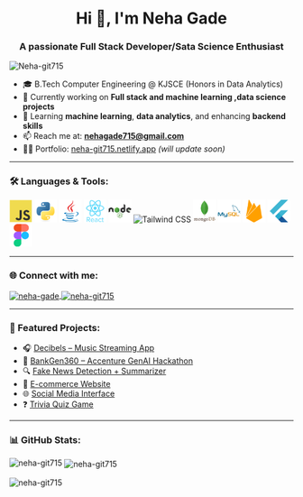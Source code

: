 <h1 align="center">Hi 👋, I'm Neha Gade</h1>
<h3 align="center">A passionate Full Stack Developer/Sata Science Enthusiast</h3>

<p align="left">
  <img src="https://komarev.com/ghpvc/?username=Neha-git715&label=Profile%20views&color=0e75b6&style=flat" alt="Neha-git715" />
</p>

- 🎓 B.Tech Computer Engineering @ KJSCE (Honors in Data Analytics)
- 🔭 Currently working on **Full stack and machine learning ,data science projects**
- 🌱 Learning **machine learning**, **data analytics**, and enhancing **backend skills**
- 📫 Reach me at: **nehagade715@gmail.com**
- 👩‍💻 Portfolio: [neha-git715.netlify.app](https://neha-git715.netlify.app) *(will update soon)*

---

<h3 align="left">🛠️ Languages & Tools:</h3>
<p align="left">
  <img src="https://raw.githubusercontent.com/devicons/devicon/master/icons/javascript/javascript-original.svg" alt="JavaScript" width="40" height="40"/> 
  <img src="https://raw.githubusercontent.com/devicons/devicon/master/icons/python/python-original.svg" alt="Python" width="40" height="40"/>
  <img src="https://raw.githubusercontent.com/devicons/devicon/master/icons/java/java-original.svg" alt="Java" width="40" height="40"/> 
  <img src="https://raw.githubusercontent.com/devicons/devicon/master/icons/react/react-original-wordmark.svg" alt="React" width="40" height="40"/>
  <img src="https://raw.githubusercontent.com/devicons/devicon/master/icons/nodejs/nodejs-original-wordmark.svg" alt="Node.js" width="40" height="40"/> 
  <img src="https://www.vectorlogo.zone/logos/tailwindcss/tailwindcss-icon.svg" alt="Tailwind CSS" width="40" height="40"/> 
  <img src="https://raw.githubusercontent.com/devicons/devicon/master/icons/mongodb/mongodb-original-wordmark.svg" alt="MongoDB" width="40" height="40"/> 
  <img src="https://raw.githubusercontent.com/devicons/devicon/master/icons/mysql/mysql-original-wordmark.svg" alt="MySQL" width="40" height="40"/> 
  <img src="https://raw.githubusercontent.com/devicons/devicon/master/icons/firebase/firebase-plain.svg" alt="Firebase" width="40" height="40"/> 
  <img src="https://raw.githubusercontent.com/devicons/devicon/master/icons/flutter/flutter-original.svg" alt="Flutter" width="40" height="40"/>
  <img src="https://raw.githubusercontent.com/devicons/devicon/master/icons/figma/figma-original.svg" alt="Figma" width="40" height="40"/>
</p>

---

<h3 align="left">🌐 Connect with me:</h3>
<p align="left">
  <a href="https://linkedin.com/in/neha-gade" target="blank">
    <img align="center" src="https://cdn.jsdelivr.net/gh/devicons/devicon/icons/linkedin/linkedin-original.svg" alt="neha-gade" height="30" width="30" />
  </a>
  <a href="https://github.com/Neha-git715" target="blank">
    <img align="center" src="https://cdn.jsdelivr.net/gh/devicons/devicon/icons/github/github-original.svg" alt="neha-git715" height="30" width="30" />
  </a>
</p>

---

<h3 align="left">📌 Featured Projects:</h3>

- 🎧 [Decibels – Music Streaming App](https://github.com/Neha-git715/Decibels)
- 💼 [BankGen360 – Accenture GenAI Hackathon](https://github.com/Neha-git715/Accenture-GenAI-hacakthon.git)
- 🔍 [Fake News Detection + Summarizer](https://github.com/Neha-git715/FactFeedAI)
- 👕 [E-commerce Website](https://github.com/Neha-git715/ecomm-site)
- 🌐 [Social Media Interface](https://github.com/Neha-git715/social.media.interface)
- ❓ [Trivia Quiz Game](https://github.com/Neha-git715/Trivia-QuizGame)

---

<h3 align="left">📊 GitHub Stats:</h3>

<p><img align="left" src="https://github-readme-stats.vercel.app/api/top-langs?username=Neha-git715&show_icons=true&locale=en&layout=compact" alt="neha-git715" /></p>

<p>&nbsp;<img align="center" src="https://github-readme-stats.vercel.app/api?username=Neha-git715&show_icons=true&locale=en" alt="neha-git715" /></p>

<p><img align="center" src="https://github-readme-streak-stats.herokuapp.com/?user=Neha-git715&" alt="neha-git715" /></p>
